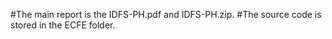 #The main report is the IDFS-PH.pdf and IDFS-PH.zip. 
#The source code is stored in the ECFE folder.
